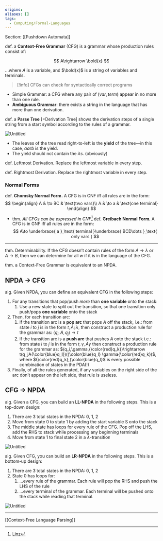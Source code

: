 ```yaml
---
origins: 
aliases: []
tags:
  - Computing/Formal-Languages
---
```


Section: [[Pushdown Automata]]

def. a **Context-Free Grammar** (CFG) is a grammar whose production rules consist of:

$$
A\rightarrow \bold{x}
$$

…where $A$ is a variable, and $\bold{x}$ is a string of variables and terminals.

> [!info] CFGs can check for syntactically correct programs

- Simple Grammar: a CFG where any pair of $(var,term)$ appear in no more than one rule.
- **Ambiguous Grammar**: there exists a string in the language that has more than one derivation.

def. a **Parse Tree** [=Derivation Tree] shows the derivation steps of a single string from a start symbol according to the rules of a grammar.

![Untitled](Untitled%203.png)

- The leaves of the tree read right-to-left is the **yield** of the tree—in this case, $aa\epsilon b$ is the yield.
- The yield should not contain the $\lambda$s. (obviously)

def. Leftmost Derivation. Replace the leftmost variable in every step.

def. Rightmost Derivation. Replace the rightmost variable in every step.

### Normal Forms

def. **Chomsky Normal Form.** A CFG is in CNF iff all rules are in the form:
$$
\begin{align}
A & \to BC  & \text{two vars}\\
A  & \to a  & \text{one terminal}
\end{align}
$$
- thm. _All CFGs can be expressed in CNF_[^1]
def. **Greibach Normal Form**. A CFG is in GNF iff all rules are in the form:
$$
A\to \underbrace{ a }_\text{ terminal }\underbrace{ BCD\dots }_\text{ only vars }
$$

---

thm. Determinability. If the CFG doesn’t contain rules of the form $A\rightarrow\lambda$ or $A\rightarrow B$, then we can determine for all $w$ if it is in the language of the CFG.

thm. a Context-Free Grammar is equivalent to an NPDA.

## NPDA → CFG

alg. Given NPDA, you can define an equivalent CFG in the following steps:

1. For any transitions that pop/push _more_ than **one variable** onto the stack:
   1. Use a new state to split out the transition, so that one transition only push/pops **one variable** onto the stack
2. Then, for each transition arc:
   1. If the transition arc is a **pop arc** that pops $A$ off the stack, i.e.:
      from state $i$ to $j$ is in the form $t,A;\lambda$,
      then construct a production rule for the grammar as:
      $(q_i,A,q_j)\rightarrow t$
   2. If the transition arc is a **push arc** that pushes $A$ onto the stack i.e.:
      from state $i$ to $j$ is in the form $t,\gamma,A\gamma$
      then construct a production rule for the grammar as:
      $(q_i,\gamma,{\color{red}q_k})\rightarrow t(q_jA{\color{blue}q_l})({\color{blue}q_l} \gamma{\color{red}q_k})$, where ${\color{red}q_k},{\color{blue}q_l}$ is every possible combination of states in the PDA(!)
3. Finally, of all the rules generated, if any variables on the right side of the arc don’t appear on the left side, that rule is useless.

## CFG → NPDA

alg. Given a CFG, you can build an **LL-NPDA** in the following steps. This is a top-down design:

1. There are 3 total states in the NPDA: 0, 1, 2
2. Move from state 0 to state 1 by adding the start variable S onto the stack
3. The middle state has loops for every rule of the CFG. Pop off the LHS, add the RHS to stack while processing any beginning terminals
4. Move from state 1 to final state 2 in a $\lambda$-transition

![Untitled](Untitled%201%201%201.png)

alg. Given CFG, you can build an **LR-NPDA** in the following steps. This is a bottom-up design:

1. There are 3 total states in the NPDA: 0, 1, 2
2. State 0 has loops for:
   1. …every rule of the grammar. Each rule will pop the RHS and push the LHS of the rule
   2. …every terminal of the grammar. Each terminal will be pushed onto the stack while reading that terminal.

![Untitled](Untitled%202%201.png)

---
[[Context-Free Language Parsing]]

[^1]: [Linz](x-devonthink-item://395CFD91-AFA5-4032-AA77-7ECB9A362B4E?page=194&start=886&length=11&search=THEOREM%206.6)
